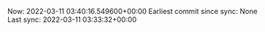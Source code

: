 Now: 2022-03-11 03:40:16.549600+00:00 Earliest commit since sync: None Last sync: 2022-03-11 03:33:32+00:00

